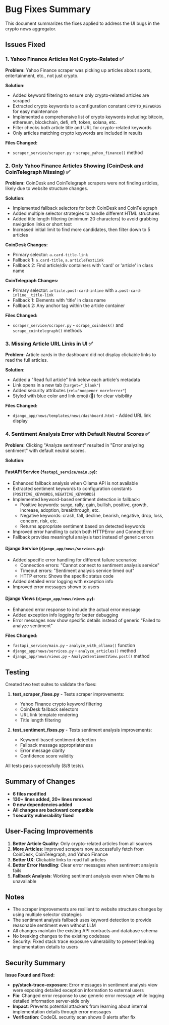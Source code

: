 # Bug Fixes Summary

This document summarizes the fixes applied to address the UI bugs in the crypto news aggregator.

## Issues Fixed

### 1. Yahoo Finance Articles Not Crypto-Related ✅

**Problem:** Yahoo Finance scraper was picking up articles about sports, entertainment, etc., not just crypto.

**Solution:** 
- Added keyword filtering to ensure only crypto-related articles are scraped
- Extracted crypto keywords to a configuration constant `CRYPTO_KEYWORDS` for easy maintenance
- Implemented a comprehensive list of crypto keywords including: bitcoin, ethereum, blockchain, defi, nft, token, solana, etc.
- Filter checks both article title and URL for crypto-related keywords
- Only articles matching crypto keywords are included in results

**Files Changed:**
- `scraper_service/scraper.py` - `scrape_yahoo_finance()` method

### 2. Only Yahoo Finance Articles Showing (CoinDesk and CoinTelegraph Missing) ✅

**Problem:** CoinDesk and CoinTelegraph scrapers were not finding articles, likely due to website structure changes.

**Solution:**
- Implemented fallback selectors for both CoinDesk and CoinTelegraph
- Added multiple selector strategies to handle different HTML structures
- Added title length filtering (minimum 20 characters) to avoid grabbing navigation links or short text
- Increased initial limit to find more candidates, then filter down to 5 articles

**CoinDesk Changes:**
- Primary selector: `a.card-title-link`
- Fallback 1: `a.card-title`, `a.articleTextLink`
- Fallback 2: Find article/div containers with 'card' or 'article' in class name

**CoinTelegraph Changes:**
- Primary selector: `article.post-card-inline` with `a.post-card-inline__title-link`
- Fallback 1: Elements with 'title' in class name
- Fallback 2: Any anchor tag within the article container

**Files Changed:**
- `scraper_service/scraper.py` - `scrape_coindesk()` and `scrape_cointelegraph()` methods

### 3. Missing Article URL Links in UI ✅

**Problem:** Article cards in the dashboard did not display clickable links to read the full articles.

**Solution:**
- Added a "Read full article" link below each article's metadata
- Link opens in a new tab (`target="_blank"`)
- Added security attributes (`rel="noopener noreferrer"`)
- Styled with blue color and link emoji (🔗) for clear visibility

**Files Changed:**
- `django_app/news/templates/news/dashboard.html` - Added URL link display

### 4. Sentiment Analysis Error with Default Neutral Scores ✅

**Problem:** Clicking "Analyze sentiment" resulted in "Error analyzing sentiment" with default neutral scores.

**Solution:**

#### FastAPI Service (`fastapi_service/main.py`):
- Enhanced fallback analysis when Ollama API is not available
- Extracted sentiment keywords to configuration constants (`POSITIVE_KEYWORDS`, `NEGATIVE_KEYWORDS`)
- Implemented keyword-based sentiment detection in fallback:
  - Positive keywords: surge, rally, gain, bullish, positive, growth, increase, adoption, breakthrough, etc.
  - Negative keywords: crash, fall, decline, bearish, negative, drop, loss, concern, risk, etc.
  - Returns appropriate sentiment based on detected keywords
- Improved error handling to catch both HTTPError and ConnectError
- Fallback provides meaningful analysis text instead of generic errors

#### Django Service (`django_app/news/services.py`):
- Added specific error handling for different failure scenarios:
  - Connection errors: "Cannot connect to sentiment analysis service"
  - Timeout errors: "Sentiment analysis service timed out"
  - HTTP errors: Shows the specific status code
- Added detailed error logging with exception info
- Improved error messages shown to users

#### Django Views (`django_app/news/views.py`):
- Enhanced error response to include the actual error message
- Added exception info logging for better debugging
- Error messages now show specific details instead of generic "Failed to analyze sentiment"

**Files Changed:**
- `fastapi_service/main.py` - `analyze_with_ollama()` function
- `django_app/news/services.py` - `analyze_articles()` method
- `django_app/news/views.py` - `AnalyzeSentimentView.post()` method

## Testing

Created two test suites to validate the fixes:

1. **test_scraper_fixes.py** - Tests scraper improvements:
   - Yahoo Finance crypto keyword filtering
   - CoinDesk fallback selectors
   - URL link template rendering
   - Title length filtering

2. **test_sentiment_fixes.py** - Tests sentiment analysis improvements:
   - Keyword-based sentiment detection
   - Fallback message appropriateness
   - Error message clarity
   - Confidence score validity

All tests pass successfully (8/8 tests).

## Summary of Changes

- **6 files modified**
- **130+ lines added, 20+ lines removed**
- **0 new dependencies added**
- **All changes are backward compatible**
- **1 security vulnerability fixed**

## User-Facing Improvements

1. **Better Article Quality**: Only crypto-related articles from all sources
2. **More Articles**: Improved scrapers now successfully fetch from CoinDesk, CoinTelegraph, and Yahoo Finance
3. **Better UX**: Clickable links to read full articles
4. **Better Error Handling**: Clear error messages when sentiment analysis fails
5. **Fallback Analysis**: Working sentiment analysis even when Ollama is unavailable

## Notes

- The scraper improvements are resilient to website structure changes by using multiple selector strategies
- The sentiment analysis fallback uses keyword detection to provide reasonable sentiment even without LLM
- All changes maintain the existing API contracts and database schema
- No breaking changes to the existing codebase
- Security: Fixed stack trace exposure vulnerability to prevent leaking implementation details to users

## Security Summary

**Issue Found and Fixed:**
- **py/stack-trace-exposure**: Error messages in sentiment analysis view were exposing detailed exception information to external users
- **Fix**: Changed error response to use generic error message while logging detailed information server-side only
- **Impact**: Prevents potential attackers from learning about internal implementation details through error messages
- **Verification**: CodeQL security scan shows 0 alerts after fix
